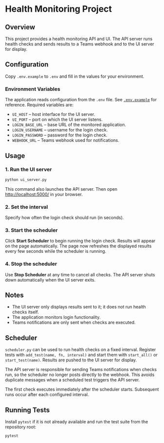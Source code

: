 # Health Monitoring Project

## Overview

This project provides a health monitoring API and UI. The API server runs health checks and sends results to a Teams webhook and to the UI server for display.

## Configuration

Copy `.env.example` to `.env` and fill in the values for your environment.


### Environment Variables

The application reads configuration from the `.env` file. See [`.env.example`](./.env.example) for reference. Required variables are:

- `UI_HOST` – host interface for the UI server.
- `UI_PORT` – port on which the UI server listens.
- `LOGIN_BASE_URL` – base URL of the monitored application.
- `LOGIN_USERNAME` – username for the login check.
- `LOGIN_PASSWORD` – password for the login check.
- `WEBHOOK_URL` – Teams webhook used for notifications.

## Usage

### 1. Run the UI server

```sh
python ui_server.py
```

This command also launches the API server. Then open
[http://localhost:5000/](http://localhost:5000/) in your browser.

### 2. Set the interval

Specify how often the login check should run (in seconds).

### 3. Start the scheduler

Click **Start Scheduler** to begin running the login check. Results will appear on the page automatically.
The page now refreshes the displayed results every few seconds while the scheduler is running.
### 4. Stop the scheduler


Use **Stop Scheduler** at any time to cancel all checks. The API server shuts down automatically when the UI server exits.

## Notes

- The UI server only displays results sent to it; it does not run health checks itself.
- The application monitors login functionality.
- Teams notifications are only sent when checks are executed.

## Scheduler

`scheduler.py` can be used to run health checks on a fixed interval. Register
tests with `add_test(name, fn, interval)` and start them with `start_all()` or
`start_test(name)`. Results are pushed to the UI server for display.

The API server is responsible for sending Teams notifications when checks run,
so the scheduler no longer posts directly to the webhook. This avoids duplicate
messages when a scheduled test triggers the API server.

The first check executes immediately after the scheduler starts. Subsequent
runs occur after each configured interval.

## Running Tests

Install `pytest` if it is not already available and run the test suite from the repository root:

```sh
pytest
```